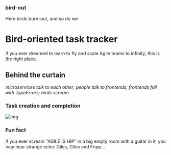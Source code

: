 ### bird-out
Here birds burn-out, and so do we

# Bird-oriented task tracker
If you ever dreamed to learn to fly and scale Agile teams to infinity, this is the right place.

## Behind the curtain
_microservices talk to each other; people talk to frontends; frontends fail with TypeErrors; birds scream_

### Task creation and completion
![img](https://mermaid.ink/svg/pako:eNqFVE1vozAQ_SsjpEqJlFZpq1w4VCJNdw9ttlLhshKXCUyIFWyzxqSbbfrfdwwJ-YDuckDgee_Z857tDy_RKXm-V9KvilRCM4GZQRkr4KdAY0UiClQW5oAlzFFhRqapXl2dAYJUCtXlzQJHnNGGcl2QCXq5bXnaFQi_O4EQM-zWgtDVgsquICSzEQl1MVHkMBGW668x0xeHmYo8FyrrmeZHM4_CfMuDZbzvU2lLkNPSgl7yOn1YGq0sqbQENARaCmspPaANJRZMtsDB7Xg8grv2Nb65HzaQjujch0dDyCOWGziC5nD98MDt-4DcvDbiDx2L7Mq1KzP59fmS45aZ9Elyw8cfNt2Bo4gnKEuRKbDapRR0INMXH96FXaUG32vFm8Kwx84K2c9gN31Q1KBhYFCtQSiQurRAvwtSpdjQiSHs57lGT2-8n2rfjMhWtXHf8no7-_BM2xISVLAgeHocwVsYjIBs0nBr7ct47iYTTuaek7md_DueWcBmalnk1LHzfDkOOHv72RsXn5A2mH6ts2gu4pFo1i0v7YW5iArc7tPBrSTe0508LxNqNY8RLUSWEafEGrqy5f8yck0fQjoxmrPa3yMOtnvlxHfcyqA-opHBZE1m2EL5-DpUcPBtx9t7cHrih72qJ6fGicfKG3mSjESR8m334TixZ1ckKfZ8_kxpiVVuYy9WnwytipTpT6mw2ni-NRWNPI5Oh1uVHP4bzP7CbAY__wLDt5cL)

### Fun fact
If you ever scream "AGILE IS HIP" in a big empty room with a guitar in it, you may hear strange echo: Giles, Giles and Fripp...
